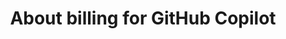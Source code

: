 ---
title: About billing for GitHub Copilot
intro: 'ADD INTRO.'
versions:
  feature: 'copilot'
topics:
  - Copilot
shortTitle: Billing for GitHub Copilot
---
